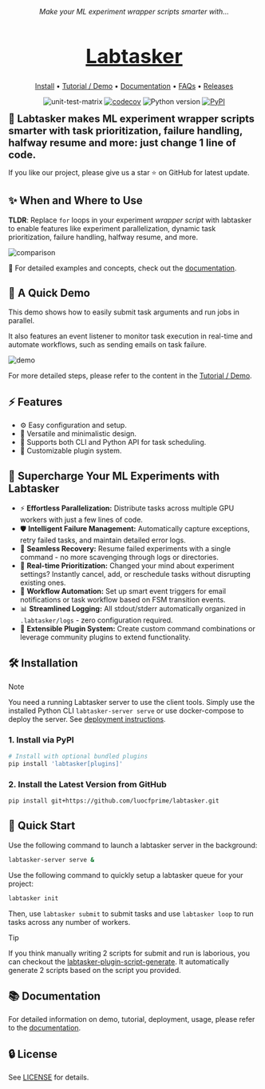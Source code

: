 <p align="center"><em>Make your ML experiment wrapper scripts smarter with...</em></p>
<h1 align="center" style="font-size: 40px;"> <a href="">Labtasker</a></h1>
<p align="center"><a href="https://luocfprime.github.io/labtasker/latest/install/install/">Install</a> • <a href="https://luocfprime.github.io/labtasker/latest/guide/basic/">Tutorial / Demo</a> • <a href="https://luocfprime.github.io/labtasker/latest/">Documentation</a> • <a href="https://luocfprime.github.io/labtasker/latest/faq/">FAQs</a> • <a href="https://github.com/luocfprime/labtasker/releases">Releases</a></p>

<p align="center">
  <img src="https://github.com/luocfprime/labtasker/actions/workflows/unit-test-matrix.yml/badge.svg" alt="unit-test-matrix" />
  <a href="https://codecov.io/gh/luocfprime/labtasker"><img src="https://codecov.io/gh/luocfprime/labtasker/graph/badge.svg?token=KQFBV3QRPY" alt="codecov" /></a>
  <img src="https://img.shields.io/badge/Python-3.8%20|%203.9%20|%203.10%20|%203.11%20|%203.12%20|%203.13-blue" alt="Python version" />
  <a href="https://pypi.org/project/labtasker/"><img src="https://img.shields.io/pypi/v/labtasker" alt="PyPI" /></a>
</p>


**<span style="font-size: 20px;"> 🌟 Labtasker makes ML experiment wrapper scripts smarter with task prioritization,
failure handling, halfway resume and more: just change 1 line of code.</span>**

If you like our project, please give us a star ⭐ on GitHub for latest update.

## ✨ When and Where to Use

**TLDR**: Replace `for` loops in your experiment *wrapper script* with labtasker to enable features like experiment
parallelization, dynamic task prioritization, failure handling, halfway resume, and more.

![comparison](docs/docs/assets/comparison.png)

🐳 For detailed examples and concepts, check out the [documentation](https://luocfprime.github.io/labtasker/).

## 🧪️ A Quick Demo

This demo shows how to easily submit task arguments and run jobs in parallel.

It also features an event listener to monitor task execution in real-time and automate workflows,
such as sending emails on task failure.

![demo](docs/docs/assets/gifs/demo.gif)

For more detailed steps, please refer to the content in
the [Tutorial / Demo](https://luocfprime.github.io/labtasker/latest/guide/basic/).

## ⚡️ Features

- ⚙️ Easy configuration and setup.
- 🧩 Versatile and minimalistic design.
- 🔄 Supports both CLI and Python API for task scheduling.
- 🔌 Customizable plugin system.

## 🔮 Supercharge Your ML Experiments with Labtasker

- ⚡️ **Effortless Parallelization:** Distribute tasks across multiple GPU workers with just a few lines of code.
- 🛡️ **Intelligent Failure Management:** Automatically capture exceptions, retry failed tasks, and maintain detailed
  error logs.
- 🔄 **Seamless Recovery:** Resume failed experiments with a single command - no more scavenging through logs or
  directories.
- 🎯 **Real-time Prioritization:** Changed your mind about experiment settings? Instantly cancel, add, or reschedule
  tasks without disrupting existing ones.
- 🤖 **Workflow Automation:** Set up smart event triggers for email notifications or task workflow based on FSM
  transition events.
- 📊 **Streamlined Logging:** All stdout/stderr automatically organized in `.labtasker/logs` - zero configuration
  required.
- 🧩 **Extensible Plugin System:** Create custom command combinations or leverage community plugins to extend
  functionality.

## 🛠️ Installation

> [!NOTE]
> You need a running Labtasker server to use the client tools.
> Simply use the installed Python CLI `labtasker-server serve` or use docker-compose to deploy the server.
> See [deployment instructions](https://luocfprime.github.io/labtasker/latest/install/deployment/).

### 1. Install via PyPI

```bash
# Install with optional bundled plugins
pip install 'labtasker[plugins]'
```

### 2. Install the Latest Version from GitHub

```bash
pip install git+https://github.com/luocfprime/labtasker.git
```

## 🚀 Quick Start

Use the following command to launch a labtasker server in the background:

```bash
labtasker-server serve &
```

Use the following command to quickly setup a labtasker queue for your project:

```bash
labtasker init
```

Then, use `labtasker submit` to submit tasks and use `labtasker loop` to run tasks across any number of workers.

> [!TIP]
> If you think manually writing 2 scripts for submit and run is laborious, you can checkout the [labtasker-plugin-script-generate](https://github.com/luocfprime/labtasker-plugin-script-generate).
> It automatically generate 2 scripts based on the script you provided.

## 📚 Documentation

For detailed information on demo, tutorial, deployment, usage, please refer to
the [documentation](https://luocfprime.github.io/labtasker/).

## 🔒 License

See [LICENSE](LICENSE) for details.
